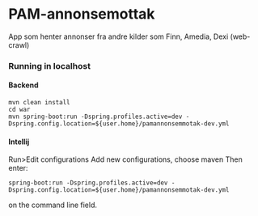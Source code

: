 # PAM-annonsemottak

App som henter annonser fra andre kilder som Finn, Amedia, Dexi (web-crawl)


### Running in localhost

#### Backend
```
mvn clean install
cd war
mvn spring-boot:run -Dspring.profiles.active=dev -Dspring.config.location=${user.home}/pamannonsemmotak-dev.yml
```

#### Intellij
Run>Edit configurations
Add new configurations, choose maven
Then enter:
```
spring-boot:run -Dspring.profiles.active=dev -Dspring.config.location=${user.home}/pamannonsemmotak-dev.yml
```
on the command line field. 

